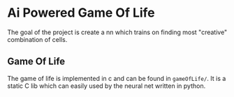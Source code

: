 # Ai Powered Game Of Life

The goal of the project is create a nn which trains on finding most "creative" combination of cells.

## Game Of Life

The game of life is implemented in c and can be found in `gameOfLife/`. It is a static C lib which can easily used by the neural net written in python.
